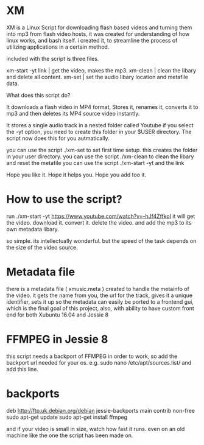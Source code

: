 # XM
XM is a Linux Script for downloading flash based videos and turning them into mp3 from flash video hosts, it was created for understanding of how linux works, and bash itself. i created it, to streamline the process of utilizing applications in a certain method.

included with the script is three files.

xm-start -yt link   |  get the video, makes the mp3.
xm-clean            |  clean the libary and delete all content.
xm-set              |  set the audio libary location and metafile data.

What does this script do?

It downloads a flash video in MP4 format, Stores it, renames it, converts it to mp3 and then deletes its MP4 source video instantly.

It stores a single audio track in a nested folder called Youtube if you select the -yt option, you need to create this folder in your $USER directory. The script now does this for you autmatically. 

you can use the script ./xm-set to set first time setup. this creates the folder in your user directory.
you can use the script ./xm-clean to clean the libary and reset the metafile
you can use the script ./xm-start -yt and the link

Hope you like it.
Hope it helps you.
Hope you add too it.

# How to use the script?
run ./xm-start -yt https://www.youtube.com/watch?v=-hJf4ZffkoI 
it will get the video. 
download it. 
convert it. 
delete the video. 
and add the mp3 to its own metadata libary.

so simple. its intellectually wonderful. but the speed of the task depends on the size of the video source.

# Metadata file
there is a metadata file ( xmusic.meta ) created to handle the metainfo of the video.
it gets the name from you, the url for the track, gives it a unique identifier, 
sets it up so the metadata can easily be ported to a frontend gui, 
which is the final goal of this project, also, with ability 
to have custom front end for both Xubuntu 16.04 and Jessie 8

# FFMPEG in Jessie 8
this script needs a backport of FFMPEG in order to work, so 
add the backport url needed for your os.
e.g. sudo nano /etc/apt/sources.list/
and add this line.
# backports
deb http://ftp.uk.debian.org/debian jessie-backports main contrib non-free
sudo apt-get update
sudo apt-get install ffmpeg

and if your video is small in size, watch how fast it runs. even on an old machine like the one the script has been made on.
